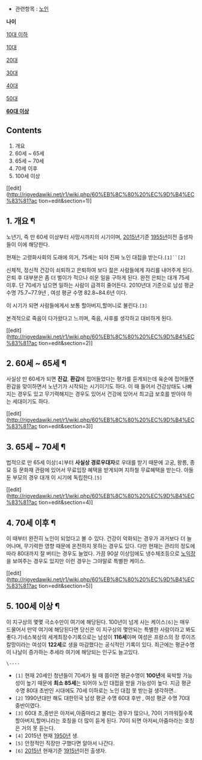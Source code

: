   * 관련항목 : [노인](%EB%85%B8%EC%9D%B8.md)

**나이**

[10대 이하](10%EB%8C%80%20%EC%9D%B4%ED%95%98.md)

[10대](10%EB%8C%80.md)

[20대](20%EB%8C%80.md)

[30대](30%EB%8C%80.md)

[40대](40%EB%8C%80.md)

[50대](50%EB%8C%80.md)

**[60대 이상](60%EB%8C%80%20%EC%9D%B4%EC%83%81.md)**
  

## Contents

    

1. 개요 
2. 60세 ~ 65세 
3. 65세 ~ 70세 
4. 70세 이후 
5. 100세 이상 

[[edit](http://rigvedawiki.net/r1/wiki.php/60%EB%8C%80%20%EC%9D%B4%EC%83%81?ac
tion=edit&section=1)]

## 1. 개요 ¶

노년기, 즉 만 60세 이상부터 사망시까지의 시기이며, [2015년](2015%EB%85%84.md)기준
[1955년](1955%EB%85%84.md)이전 출생자들이 이에 해당한다.

  

현재는 고령화사회의 도래에 의거, 75세는 되야 진짜 노인 대접을 받는다.`[1]``[2]`

  

신체적, 정신적 건강이 쇠퇴하고 은퇴하여 보다 젊은 사람들에게 자리를 내어주게 된다.  
은퇴 후 대부분은 좀 더 벌이가 적으나 쉬운 일을 구하게 된다. 완전 은퇴는 대개 75세 이후. 단 70세가 넘으면 일하는 사람이 급격히
줄어든다. 2010년대 기준으로 남성 평균 수명 75.7~77.9년 , 여성 평균 수명 82.8~84.6년 이다.

  

이 시기가 되면 사람들에게서 보통 할아버지,할머니로 불린다.`[3]`

  

본격적으로 죽음이 다가왔다고 느끼며, 죽음, 사후를 생각하고 대비하게 된다.

  

[[edit](http://rigvedawiki.net/r1/wiki.php/60%EB%8C%80%20%EC%9D%B4%EC%83%81?ac
tion=edit&section=2)]

## 2. 60세 ~ 65세 ¶

사실상 만 60세가 되면 **진갑**, **환갑**에 접어들었다는 평가를 듣게되는데 육순에 접어들면 환갑을 맞이하면서 노년기가 시작되는
시기이기도 하다. 이 때 들어서 건강상태도 나빠지는 경우도 있고 무기력해지는 경우도 있어서 건강에 있어서 최고급 보호를 받아야 하는
세대이기도 하다.

  

[[edit](http://rigvedawiki.net/r1/wiki.php/60%EB%8C%80%20%EC%9D%B4%EC%83%81?ac
tion=edit&section=3)]

## 3. 65세 ~ 70세 ¶

법적으로 만 65세 이상`[4]`부터 **사실상 경로우대자**로 우대를 받기 때문에 고궁, 왕릉, 종묘 등 문화재 관람에 있어서 무료입장
혜택을 받게되며 지하철 무료혜택을 받는다. 아들 둔 부모의 경우 대개 이 시기에 독립한다.`[5]`

  

[[edit](http://rigvedawiki.net/r1/wiki.php/60%EB%8C%80%20%EC%9D%B4%EC%83%81?ac
tion=edit&section=4)]

## 4. 70세 이후 ¶

이 때부터 완전히 노인이 되었다고 볼 수 있다. 건강이 악화되는 경우가 과거보다 더 늘어나며, 무기력한 영향 때문에 온전하지 못하는 경우도
있다. 다만 현재는 관리의 정도에 따라 80대까지 잘 버티는 경우도 늘었다. 가끔 90살 이상임에도 냉수체조등으로
[노익장](%EB%85%B8%EC%9D%B5%EC%9E%A5.md)을 보여주는 경우도 있지만 이런 경우는 그야말로 특별한 케이스.

  

[[edit](http://rigvedawiki.net/r1/wiki.php/60%EB%8C%80%20%EC%9D%B4%EC%83%81?ac
tion=edit&section=5)]

## 5. 100세 이상 ¶

이 지구상의 몇몇 극소수만이 여기에 해당된다. 100년이 넘게 사는 케이스`[6]`는 매우 드물어서 만약 여기에 해당된다면 당신은 이
지구상의 몇안되는 특별한 사람이라고 봐도 좋다.기네스북상의 세계최장수기록으로는 남성이 **116세**이며 여성은 프랑스의 장 루이즈
칼망이라는 여성이 **122세**로 생을 마감했다는 공식적인 기록이 있다. 최근에는 평균수명이 나날이 증가하는 추세라 여기에 해당되는 인구도
늘고있다.

`\----`

  * `[1]` 현재 20세인 청년들이 70세가 될 때 쯤이면 평균수명이 **100년**에 육박할 가능성이 높기 때문에 **최소 85세**는 되어야 노인 대접을 받을 가능성이 높다. 지금 평균수명 80대 초반인 시대에도 70세 이하로는 노인 대접 못 받는걸 생각하면..
  * `[2]` 1990년대만 해도 대한민국 남성 평균 수명 60대 후반 , 여성 평균 수명 70대 중반이였다.
  * `[3]` 60대 초,중반은 아저씨,아줌마라고 불리는 경우가 많으나, 70이 가까워질수록 할아버지,할머니라는 호칭을 더 많이 듣게 된다. 70이 되면 아저씨,아줌마라는 호칭은 거의 못 듣는다.
  * `[4]` 2015년 현재 [1950년](1950%EB%85%84.md) 생.
  * `[5]` 안정적인 직장만 구했다면 알아서 나간다.
  * `[6]` [2015년](2015%EB%85%84.md) 현재기준 [1915년](1915%EB%85%84.md)이전 출생자.

